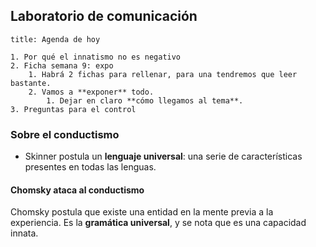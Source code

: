 ## Laboratorio de comunicación

```ad-info
title: Agenda de hoy

1. Por qué el innatismo no es negativo
2. Ficha semana 9: expo
	1. Habrá 2 fichas para rellenar, para una tendremos que leer bastante.
	2. Vamos a **exponer** todo.
		1. Dejar en claro **cómo llegamos al tema**.
3. Preguntas para el control

```

### Sobre el conductismo

- Skinner postula un **lenguaje universal**: una serie de características presentes en todas las lenguas.

#### Chomsky ataca al conductismo

Chomsky postula que existe una entidad en la mente previa a la experiencia. Es la **gramática universal**, y se nota que es una capacidad innata.
